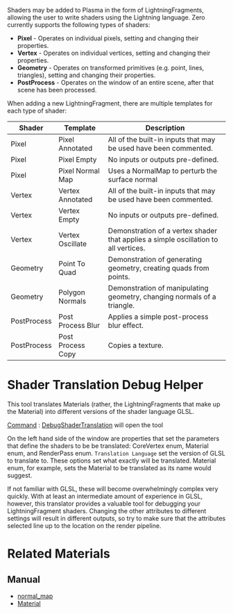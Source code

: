 Shaders may be added to Plasma in the form of LightningFragments, allowing the user to write shaders using the Lightning language. Zero currently supports the following types of shaders:

 - **Pixel** - Operates on individual pixels, setting and changing their properties.
 - **Vertex** - Operates on individual vertices, setting and changing their properties.
 - **Geometry** - Operates on transformed primitives (e.g. point, lines,  triangles), setting and changing their properties.
 - **PostProcess** - Operates on the window of an entire scene, after that scene has been processed.

When adding a new LightningFragment, there are multiple templates for each type of shader:

| Shader | Template |  Description |
| ---|---|--- |
| Pixel | Pixel Annotated |  All of the built-in inputs  that may be used have been commented. |
| Pixel | Pixel Empty |   No inputs or outputs pre-defined. |
| Pixel | Pixel Normal Map |  Uses a NormalMap to perturb the surface normal |
| Vertex | Vertex Annotated |  All of the built-in inputs that may be used have been commented. |
| Vertex | Vertex Empty |  No inputs or outputs pre-defined. |
| Vertex | Vertex Oscillate |  Demonstration of a vertex shader that applies a simple oscillation to all vertices. |
| Geometry | Point To Quad |  Demonstration of generating geometry, creating quads from points. |
| Geometry | Polygon Normals | Demonstration of manipulating geometry, changing normals of a triangle. |
| PostProcess | Post Process Blur | Applies a simple post-process blur effect. |
| PostProcess | Post Process Copy | Copies a texture. |


 # Shader Translation Debug Helper

This tool translates Materials (rather, the LightningFragments that make up the Material) into different versions of the shader language GLSL.

[Command](https://github.com/PlasmaEngine/PlasmaDocs/blob/master/plasma_editor_documentation/plasmamanual/editor/editorcommands/commands.markdown) : [ DebugShaderTranslation](https://github.com/PlasmaEngine/PlasmaDocs/blob/master/code_reference/command_reference.markdown#debugshadertranslation) will open the tool

On the left hand side of the window are properties that set the parameters that define the shaders to be be translated: CoreVertex enum, Material enum, and RenderPass enum. `Translation Language` set the version of GLSL to translate to.  These options set what exactly will be translated. Material enum, for example, sets the Material to be translated as its name would suggest.

If not familiar with GLSL, these will become overwhelmingly complex very quickly. With at least an intermediate amount of experience in GLSL, however, this translator provides a valuable tool for debugging your LightningFragment shaders. Changing the other attributes to different settings will result in different outputs, so try to make sure that the attributes selected line up to the location on the render pipeline.

 # Related Materials
 ## Manual
- [normal_map](https://github.com/PlasmaEngine/PlasmaDocs/blob/master/plasma_editor_documentation/plasmamanual/graphics/materials/normal_map.markdown)
- [Material](https://github.com/PlasmaEngine/PlasmaDocs/blob/master/plasma_editor_documentation/plasmamanual/graphics/materials/materials_overview.markdown)
 

 